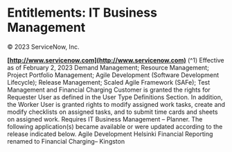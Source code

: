 # Entitlements: IT Business Management

© 2023 ServiceNow, Inc.

**[http://www.servicenow.com](http://www.servicenow.com)** (^1) Effective as of February 2, 2023 Demand Management; Resource Management; Project Portfolio Management; Agile Development (Software Development Lifecycle); Release Management; Scaled Agile Framework (SAFe); Test Management and Financial Charging Customer is granted the rights for Requester User as defined in the User Type Definitions Section. In addition, the Worker User is granted rights to modify assigned work tasks, create and modify checklists on assigned tasks, and to submit time cards and sheets on assigned work. Requires IT Business Management – Planner. The following application(s) became available or were updated according to the release indicated below. Agile Development Helsinki Financial Reporting renamed to Financial Charging– Kingston


